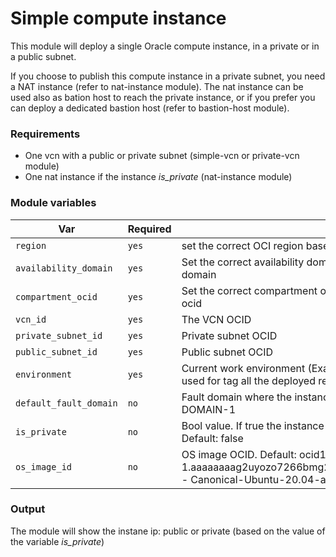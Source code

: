 # Simple compute instance

This module will deploy a single Oracle compute instance, in a private or in a public subnet.

If you choose to publish this compute instance in a private subnet, you need a NAT instance (refer to nat-instance module). The nat instance can be used also as bation host to reach the private instance, or if you prefer you can deploy a dedicated bastion host (refer to bastion-host module).

### Requirements

* One vcn with a public or private subnet (simple-vcn or private-vcn module)
* One nat instance if the instance *is_private* (nat-instance module)

### Module variables

| Var   | Required | Desc |
| ------- | ------- | ----------- |
| `region`       | `yes`       | set the correct OCI region based on your needs  |
| `availability_domain` | `yes`        | Set the correct availability domain. See [how](../README.md#how-to-find-the-availability-doamin-name) to find the availability domain|
| `compartment_ocid` | `yes`        | Set the correct compartment ocid. See [how](../README.md#oracle-provider-setup) to find the compartment ocid |
| `vcn_id`  | `yes`  | The VCN OCID |
| `private_subnet_id` | `yes`        | Private subnet OCID |
| `public_subnet_id` | `yes`        | Public subnet OCID |
| `environment`  | `yes`  | Current work environment (Example: staging/dev/prod). This value is used for tag all the deployed resources |
| `default_fault_domain`  | `no`  | Fault domain where the instance will be deployed. Default: FAULT-DOMAIN-1 |
| `is_private`  | `no`  | Bool value. If true the instance will be deployed in a private subnet. Default: false |
| `os_image_id`  | `no`  | OS image OCID. Default: ocid1.image.oc1.eu-zurich-1.aaaaaaaag2uyozo7266bmg26j5ixvi42jhaujso2pddpsigtib6vfnqy5f6q - Canonical-Ubuntu-20.04-aarch64-2022.01.18-0 |

### Output

The module will show the instane ip: public or private (based on the value of the variable *is_private*)